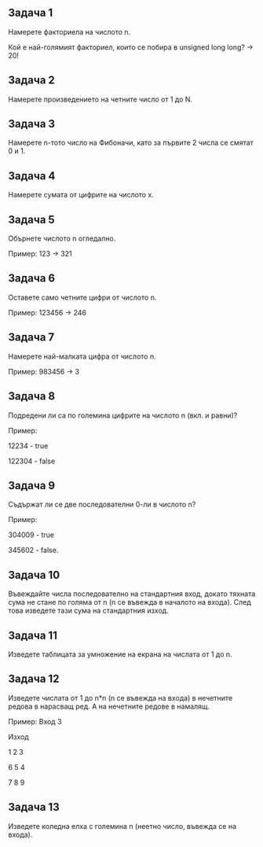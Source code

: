 ## Задача 1 
Намерете факториела на числото n. 

Кой е най-голямият факториел, които се побира в unsigned long long? -> 20!

## Задача 2  
Намерете произведението на четните число от 1 до N.

## Задача 3  
Намерете n-тото число на Фибоначи, като за първите 2 числа се смятат 0 и 1.

## Задача 4  
Намерете сумата от цифрите на числото х.

## Задача 5  
Обърнете числото n огледално. 

Пример: 123 -> 321

## Задача 6  
Оставете само четните цифри от числото n. 

Пример: 123456 -> 246

## Задача 7  
Намерете най-малката цифра от числото n. 

Пример: 983456 -> 3

## Задача 8  
Подредени ли са по големина цифрите на числото n (вкл. и равни)? 

Пример: 

12234 - true  

122304 - false

## Задача 9  
Съдържат ли се две последователни 0-ли в числото n? 

Пример: 

304009 - true   

345602 - false.

## Задача 10  
Въвеждайте числа последователно на стандартния вход, докато тяхната сума не стане по голяма от n (n се въвежда в началото на входа). След това изведете тази сума на стандартния изход.

## Задача 11  
Изведете таблицата за умножение на екрана на числата от 1 до n.

## Задача 12  
Изведете числата от 1 до n*n (n се въвежда на входа) в нечетните редова в нарасващ ред. А на нечетните редове в намалящ.

Пример: Вход 3

Изход

1 2 3

6 5 4

7 8 9

## Задача 13  
Изведете коледна елха с големина n (неетно число, въвежда се на входа).
